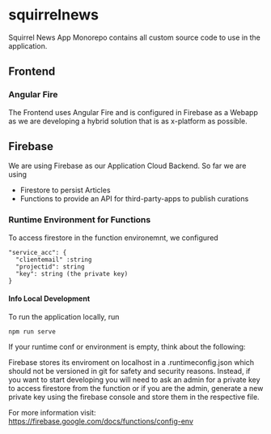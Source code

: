 # squirrelnews
Squirrel News App Monorepo contains all custom source code to use in the application. 

## Frontend

### Angular Fire 

The Frontend uses Angular Fire and is configured in Firebase as a Webapp as we are developing a hybrid solution that is as x-platform as possible. 

## Firebase 

We are using Firebase as our Application Cloud Backend. So far we are using 

* Firestore to persist Articles
* Functions to provide an API for third-party-apps to publish curations

### Runtime Environment for Functions

To access firestore in the function environemnt, we configured

    "service_acc": {
      "clientemail" :string
      "projectid": string
      "key": string (the private key)
    }


#### Info Local Development

To run the application locally, run

    npm run serve 

If your runtime conf or environment is empty, think about the following:

Firebase stores its enviroment on localhost in a .runtimeconfig.json which should not be versioned in git for safety and security reasons. Instead, if you want to start developing you will need to ask an admin for a private key to access firestore from the function or if you are the admin, generate a new private key using the firebase console and store them in the respective file. 

For more information visit: https://firebase.google.com/docs/functions/config-env
